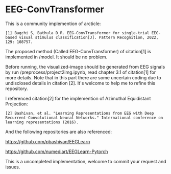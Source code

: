 # EEG-ConvTransformer

This is a community implemention of arcticle:

`[1] Bagchi S, Bathula D R. EEG-ConvTransformer for single-trial EEG-based visual stimulus classification[J]. Pattern Recognition, 2022, 129: 108757.`

The proposed method (Called EEG-ConvTransformer) of citation[1] is implemented in /model. It should be no problem.

Before running, the visualized-image should be generated from EEG signals by run /preprocess/project2img.ipynb, read chapter 3.1 of citation[1] for more details.
Note that in this part there are some uncertain coding due to undisclosed details in citation [2]. It's welcome to help me to refine this repository.

I referenced citation[2] for the implemention of Azimuthal Equidistant Projection:

`[2] Bashivan, et al. "Learning Representations from EEG with Deep Recurrent-Convolutional Neural Networks." International conference on learning representations (2016).`


And the following repositories are also referenced:

https://github.com/pbashivan/EEGLearn

https://github.com/numediart/EEGLearn-Pytorch


This is a uncompleted implementation, welcome to commit your request and issues.
